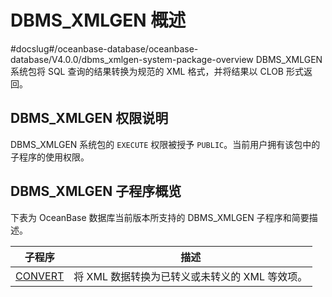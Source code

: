 DBMS_XMLGEN 概述 
===================================
#docslug#/oceanbase-database/oceanbase-database/V4.0.0/dbms_xmlgen-system-package-overview
DBMS_XMLGEN 系统包将 SQL 查询的结果转换为规范的 XML 格式，并将结果以 CLOB 形式返回。

DBMS_XMLGEN 权限说明 
-------------------------------------

DBMS_XMLGEN 系统包的 `EXECUTE` 权限被授予 `PUBLIC`。当前用户拥有该包中的子程序的使用权限。

DBMS_XMLGEN 子程序概览 
--------------------------------------

下表为 OceanBase 数据库当前版本所支持的 DBMS_XMLGEN 子程序和简要描述。


|                          子程序                           |              描述              |
|--------------------------------------------------------|------------------------------|
| [CONVERT](../20.DBMS_XMLGEN/2.CONVERT-1-2.md) | 将 XML 数据转换为已转义或未转义的 XML 等效项。 |



